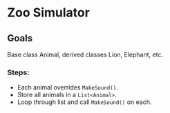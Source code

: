# Zoo Simulator

## Goals
Base class Animal, derived classes Lion, Elephant, etc.

### Steps:
- Each animal overrides <code>MakeSound()</code>.
- Store all animals in a <code>List\<Animal></code>.
- Loop through list and call <code>MakeSound()</code> on each.